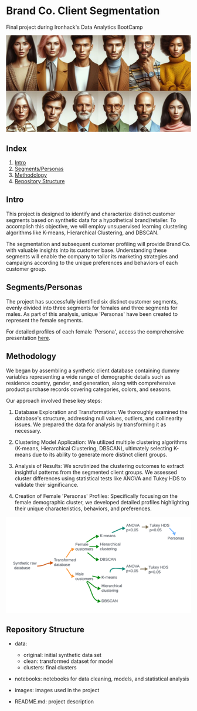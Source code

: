 # Brand Co. Client Segmentation

Final project during Ironhack's Data Analytics BootCamp

<center>
    <img src="./images/group2.jpeg" alt="Alt text" width="650">
</center>

## Index

1. [Intro](#intro)
2. [Segments/Personas](#segmentspersonas)
3. [Methodology](#methodology)
4. [Repository Structure](#repositorystructure)

## Intro <a name="intro"></a>

This project is designed to identify and characterize distinct customer segments based on synthetic data for a hypothetical brand/retailer. To accomplish this objective, we will employ unsupervised learning clustering algorithms like K-means, Hierarchical Clustering, and DBSCAN.

The segmentation and subsequent customer profiling will provide Brand Co. with valuable insights into its customer base. Understanding these segments will enable the company to tailor its marketing strategies and campaigns according to the unique preferences and behaviors of each customer group.

## Segments/Personas <a name="segmentspersonas"></a>

The project has successfully identified six distinct customer segments, evenly divided into three segments for females and three segments for males. As part of this analysis, unique 'Personas' have been created to represent the female segments.

For detailed profiles of each female 'Persona', access the comprehensive presentation [here](https://view.genial.ly/657050a9d853170013046bf7/interactive-content-ironhackcustomersegmentation).


## Methodology <a name="methodology"></a>

We began by assembling a synthetic client database containing dummy variables representing a wide range of demographic details such as residence country, gender, and generation, along with comprehensive product purchase records covering categories, colors, and seasons.

Our approach involved these key steps:

1. Database Exploration and Transformation: We thoroughly examined the database's structure, addressing null values, outliers, and collinearity issues. We prepared the data for analysis by transforming it as necessary.

2. Clustering Model Application: We utilized multiple clustering algorithms (K-means, Hierarchical Clustering, DBSCAN), ultimately selecting K-means due to its ability to generate more distinct client groups.

3. Analysis of Results: We scrutinized the clustering outcomes to extract insightful patterns from the segmented client groups. We assessed cluster differences using statistical tests like ANOVA and Tukey HDS to validate their significance.

4. Creation of Female 'Personas' Profiles: Specifically focusing on the female demographic cluster, we developed detailed profiles highlighting their unique characteristics, behaviors, and preferences.

<center>
    <img src="./images/methodology.png" alt="Alt text" width="650">
</center>


## Repository Structure <a name="repositorystructure"></a>

- data: 
  - original: initial synthetic data set 
  - clean: transformed dataset for model
  - clusters: final clusters  

- notebooks: notebooks for data cleaning, models, and statistical analysis 

- images: images used in the project  

- README.md: project description    




